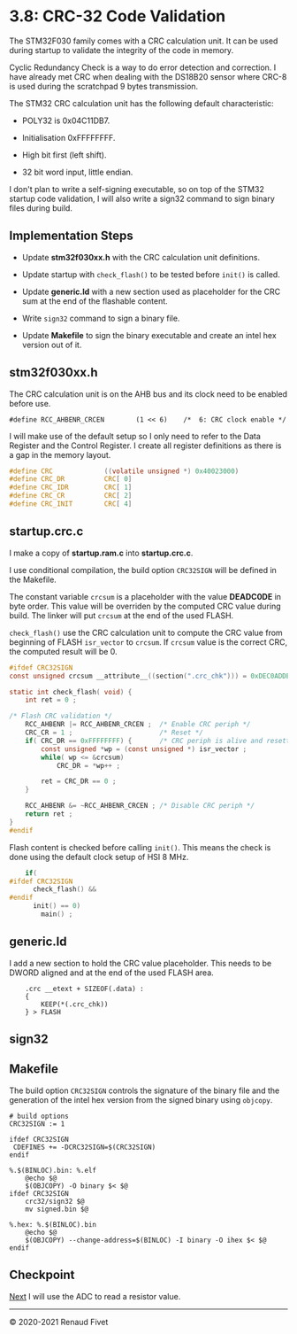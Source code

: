 # 3.8: CRC-32 Code Validation

The STM32F030 family comes with a CRC calculation unit. It can be used
during startup to validate the integrity of the code in memory.

Cyclic Redundancy Check is a way to do error detection and correction. I
have already met CRC when dealing with the DS18B20 sensor where CRC-8 is
used during the scratchpad 9 bytes transmission.

The STM32 CRC calculation unit has the following default characteristic:

- POLY32 is 0x04C11DB7.

- Initialisation 0xFFFFFFFF.

- High bit first (left shift).

- 32 bit word input, little endian.

I don't plan to write a self-signing executable, so on top of the STM32
startup code validation, I will also write a sign32 command to sign
binary files during build.

## Implementation Steps

- Update **stm32f030xx.h** with the CRC calculation unit definitions.

- Update startup with `check_flash()` to be tested before `init()` is
  called.

- Update **generic.ld** with a new section used as placeholder for the CRC
  sum at the end of the flashable content.

- Write `sign32` command to sign a binary file.

- Update **Makefile** to sign the binary executable and create an intel hex
  version out of it.

## stm32f030xx.h

The CRC calculation unit is on the AHB bus and its clock need to be
enabled before use.

`#define RCC_AHBENR_CRCEN        (1 << 6)    /*  6: CRC clock enable */`

I will make use of the default setup so I only need to refer to the Data
Register and the Control Register. I create all register definitions as
there is a gap in the memory layout.

```c
#define CRC             ((volatile unsigned *) 0x40023000)
#define CRC_DR          CRC[ 0]
#define CRC_IDR         CRC[ 1]
#define CRC_CR          CRC[ 2]
#define CRC_INIT        CRC[ 4]
```

## startup.crc.c

I make a copy of **startup.ram.c** into **startup.crc.c**.

I use conditional compilation, the build option `CRC32SIGN` will be
defined in the Makefile.

The constant variable `crcsum` is a placeholder with the value
**DEADC0DE** in byte order. This value will be overriden by the computed
CRC value during build. The linker will put `crcsum` at the end of the
used FLASH.

`check_flash()` use the CRC calculation unit to compute the CRC value
from beginning of FLASH `isr_vector` to `crcsum`. If `crcsum` value is
the correct CRC, the computed result will be 0.

```c
#ifdef CRC32SIGN
const unsigned crcsum __attribute__((section(".crc_chk"))) = 0xDEC0ADDE ;

static int check_flash( void) {
    int ret = 0 ;

/* Flash CRC validation */
    RCC_AHBENR |= RCC_AHBENR_CRCEN ;  /* Enable CRC periph */
    CRC_CR = 1 ;                      /* Reset */
    if( CRC_DR == 0xFFFFFFFF) {       /* CRC periph is alive and resetted */
        const unsigned *wp = (const unsigned *) isr_vector ;
        while( wp <= &crcsum)
            CRC_DR = *wp++ ;

        ret = CRC_DR == 0 ;
    }

    RCC_AHBENR &= ~RCC_AHBENR_CRCEN ; /* Disable CRC periph */
    return ret ;
}
#endif
```

Flash content is checked before calling `init()`. This means the check
is done using the default clock setup of HSI 8 MHz.

```c
    if(
#ifdef CRC32SIGN
      check_flash() &&
#endif
      init() == 0)
        main() ;
```

## generic.ld

I add a new section to hold the CRC value placeholder. This needs to be
DWORD aligned and at the end of the used FLASH area.

```
    .crc __etext + SIZEOF(.data) :
    {
        KEEP(*(.crc_chk))
    } > FLASH
```

## sign32

## Makefile

The build option `CRC32SIGN` controls the signature of the binary file
and the generation of the intel hex version from the signed binary using
`objcopy`.

```make
# build options
CRC32SIGN := 1

ifdef CRC32SIGN
 CDEFINES += -DCRC32SIGN=$(CRC32SIGN)
endif

%.$(BINLOC).bin: %.elf
    @echo $@
    $(OBJCOPY) -O binary $< $@
ifdef CRC32SIGN
    crc32/sign32 $@
    mv signed.bin $@

%.hex: %.$(BINLOC).bin
    @echo $@
    $(OBJCOPY) --change-address=$(BINLOC) -I binary -O ihex $< $@
endif
```

## Checkpoint

[Next]( 39_resistor) I will use the ADC to read a resistor value.

___
© 2020-2021 Renaud Fivet
